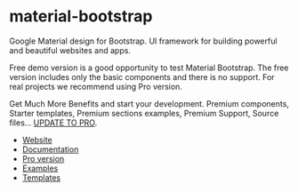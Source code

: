 # material-bootstrap

Google Material design for Bootstrap. UI framework for building powerful and beautiful websites and apps.

Free demo version is a good opportunity to test Material Bootstrap. The free version includes only the basic components and there is no support. For real projects we recommend using Pro version.

Get Much More Benefits and start your development.
Premium components, Starter templates, Premium sections examples, Premium Support, Source files...
[UPDATE TO PRO](https://mbootstrap.com/mb-pro).

- [Website](https://mbootstrap.com)
- [Documentation](https://mbootstrap.com/docs/introduction)
- [Pro version](https://mbootstrap.com/mb-pro)
- [Examples](https://mbootstrap.com/examples-list)
- [Templates](https://mbootstrap.com/templates-list)
